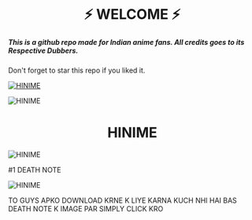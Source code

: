 
<h1 align="center">⚡ WELCOME ⚡</h1>



<h5>This is a github repo made for Indian anime fans. All credits goes to its Respective Dubbers.</h5>



Don't forget to star this repo if you liked it.



[![HINIME](https://telegra.ph/file/a29f4769d061f1665ed7e.jpg)](https://github.com/sidhu70/HINIME)



![HINIME](https://telegra.ph/file/5f67f215a37ad1e13ca18.jpg)



<h1 align="center"> HINIME </h1>


![HINIME](https://telegra.ph/file/f9ab6e957203f9859e7fc.jpg)


 #1 DEATH NOTE

![HINIME](https://telegra.ph/file/ae32aa78570708dff4813.jpg)

TO GUYS APKO DOWNLOAD KRNE K LIYE KARNA KUCH NHI HAI BAS DEATH NOTE K IMAGE PAR SIMPLY CLICK KRO
